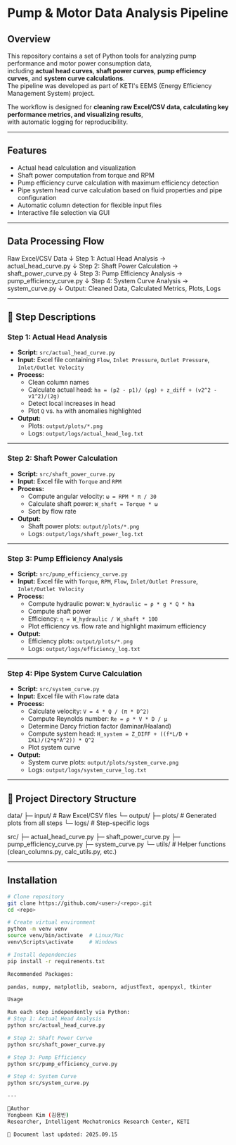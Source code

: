 # Pump & Motor Data Analysis Pipeline

## Overview
This repository contains a set of Python tools for analyzing pump performance and motor power consumption data,  
including **actual head curves**, **shaft power curves**, **pump efficiency curves**, and **system curve calculations**.  
The pipeline was developed as part of KETI's EEMS (Energy Efficiency Management System) project.  

The workflow is designed for **cleaning raw Excel/CSV data, calculating key performance metrics, and visualizing results**,  
with automatic logging for reproducibility.

---

## Features
- Actual head calculation and visualization
- Shaft power computation from torque and RPM
- Pump efficiency curve calculation with maximum efficiency detection
- Pipe system head curve calculation based on fluid properties and pipe configuration
- Automatic column detection for flexible input files
- Interactive file selection via GUI

---

## Data Processing Flow
Raw Excel/CSV Data
↓ Step 1: Actual Head Analysis → actual_head_curve.py
↓ Step 2: Shaft Power Calculation → shaft_power_curve.py
↓ Step 3: Pump Efficiency Analysis → pump_efficiency_curve.py
↓ Step 4: System Curve Analysis → system_curve.py
↓ Output: Cleaned Data, Calculated Metrics, Plots, Logs

---

## 📝 Step Descriptions

### Step 1: Actual Head Analysis
- **Script:** `src/actual_head_curve.py`
- **Input:** Excel file containing `Flow`, `Inlet Pressure`, `Outlet Pressure`, `Inlet/Outlet Velocity`
- **Process:**
  - Clean column names
  - Calculate actual head: `ha = (p2 - p1)/ (ρg) + z_diff + (v2^2 - v1^2)/(2g)`
  - Detect local increases in head
  - Plot `Q` vs. `ha` with anomalies highlighted
- **Output:**  
  - Plots: `output/plots/*.png`
  - Logs: `output/logs/actual_head_log.txt`

---

### Step 2: Shaft Power Calculation
- **Script:** `src/shaft_power_curve.py`
- **Input:** Excel file with `Torque` and `RPM`
- **Process:**
  - Compute angular velocity: `ω = RPM * π / 30`
  - Calculate shaft power: `W_shaft = Torque * ω`
  - Sort by flow rate
- **Output:**  
  - Shaft power plots: `output/plots/*.png`
  - Logs: `output/logs/shaft_power_log.txt`

---

### Step 3: Pump Efficiency Analysis
- **Script:** `src/pump_efficiency_curve.py`
- **Input:** Excel file with `Torque`, `RPM`, `Flow`, `Inlet/Outlet Pressure`, `Inlet/Outlet Velocity`
- **Process:**
  - Compute hydraulic power: `W_hydraulic = ρ * g * Q * ha`
  - Compute shaft power
  - Efficiency: `η = W_hydraulic / W_shaft * 100`
  - Plot efficiency vs. flow rate and highlight maximum efficiency
- **Output:**  
  - Efficiency plots: `output/plots/*.png`
  - Logs: `output/logs/efficiency_log.txt`

---

### Step 4: Pipe System Curve Calculation
- **Script:** `src/system_curve.py`
- **Input:** Excel file with `Flow` rate data
- **Process:**
  - Calculate velocity: `V = 4 * Q / (π * D^2)`
  - Compute Reynolds number: `Re = ρ * V * D / μ`
  - Determine Darcy friction factor (laminar/Haaland)
  - Compute system head: `H_system = Z_DIFF + ((f*L/D + ΣKL)/(2*g*A^2)) * Q^2`
  - Plot system curve
- **Output:**  
  - System curve plots: `output/plots/system_curve.png`
  - Logs: `output/logs/system_curve_log.txt`

---

## 📂 Project Directory Structure
data/
├─ input/ # Raw Excel/CSV files
└─ output/
├─ plots/ # Generated plots from all steps
└─ logs/ # Step-specific logs

src/
├─ actual_head_curve.py
├─ shaft_power_curve.py
├─ pump_efficiency_curve.py
├─ system_curve.py
└─ utils/ # Helper functions (clean_columns.py, calc_utils.py, etc.)


---

## Installation

```bash
# Clone repository
git clone https://github.com/<user>/<repo>.git
cd <repo>

# Create virtual environment
python -m venv venv
source venv/bin/activate  # Linux/Mac
venv\Scripts\activate     # Windows

# Install dependencies
pip install -r requirements.txt

Recommended Packages:

pandas, numpy, matplotlib, seaborn, adjustText, openpyxl, tkinter

Usage

Run each step independently via Python:
# Step 1: Actual Head Analysis
python src/actual_head_curve.py

# Step 2: Shaft Power Curve
python src/shaft_power_curve.py

# Step 3: Pump Efficiency
python src/pump_efficiency_curve.py

# Step 4: System Curve
python src/system_curve.py

---

👤Author
Yongbeen Kim (김용빈)
Researcher, Intelligent Mechatronics Research Center, KETI

📅 Document last updated: 2025.09.15
